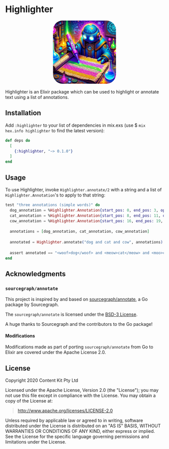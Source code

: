 # Highlighter

<p align="center">
  <picture>
    <img alt="Robot alchemist highlighting text" src="https://raw.githubusercontent.com/content-kit/highlighter/main/assets/highlighter.png" width="200" style="border-radius: 30px;">
  </picture>
</p>

Highlighter is an Elixir package which can be used to highlight or
annotate text using a list of annotations.

## Installation

Add `:highlighter` to your list of dependencies in mix.exs (use $ `mix
hex.info highlighter` to find the latest version):

```elixir
def deps do
  [
    {:highlighter, "~> 0.1.0"}
  ]
end
```

## Usage

To use Highlighter, invoke `Highlighter.annotate/2` with a
string and a list of `Highlighter.Annotation`'s to apply to that string:

```elixir
test "three annotations (simple words)" do
  dog_annotation = %Highlighter.Annotation{start_pos: 0, end_pos: 3, open: "<woof>", close: "</woof>"}
  cat_annotation = %Highlighter.Annotation{start_pos: 8, end_pos: 11, open: "<meow>", close: "</meow>"}
  cow_annotation = %Highlighter.Annotation{start_pos: 16, end_pos: 19, open: "<moo>", close: "</moo>"}

  annotations = [dog_annotation, cat_annotation, cow_annotation]

  annotated = Highlighter.annotate("dog and cat and cow", annotations)

  assert annotated == "<woof>dog</woof> and <meow>cat</meow> and <moo>cow</moo>"
end
```

## Acknowledgments

### `sourcegraph/annotate`

This project is inspired by and based on
[sourcegraph/annotate](https://github.com/sourcegraph/annotate), a Go
package by Sourcegraph.

The `sourcegraph/annotate` is licensed under the [BSD-3
License](https://github.com/sourcegraph/annotate/blob/master/LICENSE).

A huge thanks to Sourcegraph and the contributors to the Go package!

#### Modifications

Modifications made as part of porting `sourcegraph/annotate` from Go to
Elixir are covered under the Apache License 2.0.

## License

Copyright 2020 Content Kit Pty Ltd

Licensed under the Apache License, Version 2.0 (the "License"); you may
not use this file except in compliance with the License. You may obtain
a copy of the License at:

> <http://www.apache.org/licenses/LICENSE-2.0>

Unless required by applicable law or agreed to in writing, software
distributed under the License is distributed on an "AS IS" BASIS,
WITHOUT WARRANTIES OR CONDITIONS OF ANY KIND, either express or implied.
See the License for the specific language governing permissions and
limitations under the License.
